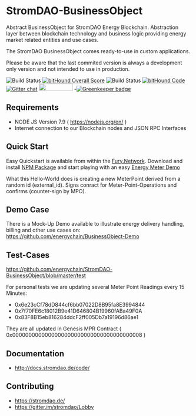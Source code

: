 # StromDAO-BusinessObject

Abstract BusinessObject for StromDAO Energy Blockchain. Abstraction layer between blockchain technology and business logic providing energy market related entities and use cases.

The StromDAO BusinessObject comes ready-to-use in custom applications. 

Please be aware that the last commited version is always a development only version and not intended to use in production.

![Build Status](https://app.codeship.com/projects/01db8140-0b02-0135-a191-4665eb7ab8b1/status?branch=master) [![bitHound Overall Score](https://www.bithound.io/github/energychain/StromDAO-BusinessObject/badges/score.svg)](https://www.bithound.io/github/energychain/StromDAO-BusinessObject) ![Build Status](https://travis-ci.org/energychain/StromDAO-BusinessObject.svg?branch=master) [![bitHound Code](https://www.bithound.io/github/energychain/StromDAO-BusinessObject/badges/code.svg)](https://www.bithound.io/github/energychain/StromDAO-BusinessObject) [![Gitter chat](https://badges.gitter.im/gitterHQ/gitter.png)](https://gitter.im/stromdao/BusinessObject) <a href="https://gratipay.com/StromDAO-Business-Object/"><img src="https://cdn.rawgit.com/gratipay/gratipay-badge/2.3.0/dist/gratipay.png" width="92" height="20"/></a> -[![Greenkeeper badge](https://badges.greenkeeper.io/energychain/StromDAO-BusinessObject.svg)](https://greenkeeper.io/)

## Requirements
- NODE JS Version 7.9 ( https://nodejs.org/en/ )
- Internet connection to our Blockchain nodes and JSON RPC Interfaces


## Quick Start
Easy Quickstart is available from within the [Fury.Network](https://fury.network). Download and install [NPM Package](https://github.com/energychain/fury.skeleton) and start playing with an easy [Energy Meter Demo](https://fury.network/?extid=fn_helloworld&inject=0x15D4bA502210dDCEc0f7a79f01208bB68d2eEe0e)

What this Hello-World does is creating a new MeterPoint derived from a random id (external_id). Signs conract for Meter-Point-Operations and confirms (counter-sign by MPO). 

## Demo Case
There is a Mock-Up Demo available to illustrate energy delivery handling, billing and other use cases on: https://github.com/energychain/BusinessObject-Demo

## Test-Cases
https://github.com/energychain/StromDAO-BusinessObject/blob/master/test

For personal tests we are updating several Meter Point Readings every 15 Minutes:
- 0x6e23cCf78dD844cf6bb07022D8B95fa8E3994844
- 0x7f70FE6c18012B9e41D646804B19960fABa49F0A
- 0x83F8B15eb816284ddcF2ff005Db7a19196d86ae1

They are all updated in Genesis MPR Contract ( 0x0000000000000000000000000000000000000008 )

## Documentation 
- http://docs.stromdao.de/code/

## Contributing
- https://stromdao.de/
- https://gitter.im/stromdao/Lobby
